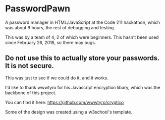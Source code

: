 # PasswordPawn
A password manager in HTML/JavaScript at the Code 211 hackathon, which was about 9 hours, the rest of debugging and testing.

This was by a team of 4, 2 of which were beginners. This hasn't been used since February 26, 2018, so there may bugs. 

## Do not use this to actually store your passwords. It is not secure.  

This was just to see if we could do it, and it works.  

I'd like to thank wwwtyro for his Javascript encryption libary, which was the backbone of this project.

You can find it here:  https://github.com/wwwtyro/cryptico

Some of the design was created using a w3school's template. 
